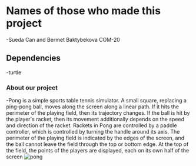 # Names of those who made this project
-Sueda Can and Bermet Baktybekova COM-20
## Dependencies
-turtle
### About our project
-Pong is a simple sports table tennis simulator. A small square, replacing a ping-pong ball, moves along the screen along a linear path. If it hits the perimeter of the playing field, then its trajectory changes. If the ball is hit by the player's racket, then its movement additionally depends on the speed and direction of the racket. Rackets in Pong are controlled by a paddle controller, which is controlled by turning the handle around its axis. The perimeter of the playing field is indicated by the edges of the screen, and the ball cannot leave the field through the top or bottom edge. At the top of the field, the points of the players are displayed, each on its own half of the screen
![pong](https://encrypted-tbn0.gstatic.com/images?q=tbn:ANd9GcTMgdnkzL2SiRUNF8P4o8sniEjCHVOAsQalNg&usqp=CAU)
